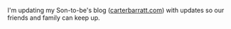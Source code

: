 <!--
.. title: At the hospital, waiting to become a dad!
.. date: 2009/01/10 13:37
.. slug: index
.. tags:
.. link:
.. description:
-->

I'm updating my Son-to-be's blog ([carterbarratt.com](http://carterbarratt.com)) with updates so our friends and family can keep up.
